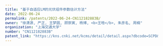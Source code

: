 ```yaml
---
title: "基于自适应LM的光伏组件参数估计方法"
date: 2022-06-24
permalink: /patents/2022-06-24-CN112182883B/
owner: "徐潇源, 严正, 王梦圆, 顾崇寅, 杨博, <b>王晗</b>, 朱彦名, 周楠"
organization: "上海交通大学"
number: "CN112182883B"
patent_link: "https://kns.cnki.net/kcms/detail/detail.aspx?dbcode=SCPD&dbname=SCPD202203&filename=CN112182883B&uniplatform=NZKPT&v=DSbMdtl4HVkcQGfyF_3OiquTIr_fy5xxWynB2VfxIjLE8rSHFLSyBPEhYvIz6lKn"
---
```

